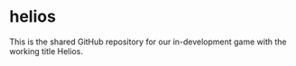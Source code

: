 # helios

This is the shared GitHub repository for our in-development game with the working title Helios. 
